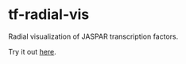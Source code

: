 # tf-radial-vis
Radial visualization of JASPAR transcription factors.

Try it out [here](https://raw.githack.com/kcanderson/tf-radial-vis/master/index.html).
